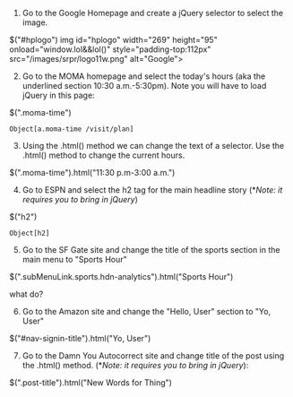 1) Go to the Google Homepage and create a jQuery selector to select the image.

$("#hplogo") 
    img id="hplogo" width="269" height="95" onload="window.lol&&lol()" style="padding-top:112px" src="/images/srpr/logo11w.png" alt="Google">

2) Go to the MOMA homepage and select the today's hours (aka the underlined section 10:30 a.m.-5:30pm). Note you will have to load jQuery in this page:

$(".moma-time")

    Object[a.moma-time /visit/plan]

3) Using the .html() method we can change the text of a selector. Use the .html() method to change the current hours.

$(".moma-time").html("11:30 p.m-3:00 a.m.")

4) Go to ESPN and select the h2 tag for the main headline story (**Note: it requires you to bring in jQuery*)

$("h2")

    Object[h2]

5) Go to the SF Gate site and change the title of the sports section in the main menu to "Sports Hour"

$(".subMenuLink.sports.hdn-analytics").html("Sports Hour")

what do?

6) Go to the Amazon site and change the "Hello, User" section to "Yo, User"

$("#nav-signin-title").html("Yo, User")

7) Go to the Damn You Autocorrect site and change title of the post using the .html() method. (**Note: it requires you to bring in jQuery*):

$(".post-title").html("New Words for Thing")
